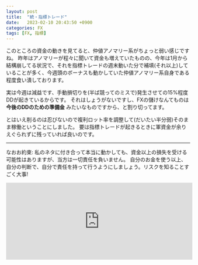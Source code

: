 ```yaml
---
layout: post
title:  "続・指標トレード"
date:   2023-02-10 20:43:50 +0900
categories: FX
tags: [FX, 指標]
---
```

このところの資金の動きを見てると、仲値アノマリー系がちょっと弱い感じですね。
昨年はアノマリーが程々に聞いて資金も増えていたものの、今年は1月から結構崩してる状況で、それを指標トレードの週末動いた分で補填(それ以上)していることが多く、今週頭のボーナスも動かしていた仲値アノマリー系自身である程度食い潰しております。

実は今週は減益です、手動損切りを(半ば競ってのミスで)発生させての15%程度DDが起きているからです。
それはしょうがないですし、FXの儲けなんてものは **今後のDDのための準備金** みたいなものですから、と割り切ってます。

とはいえ削るのは忍びないので複利ロット率を調整して(だいたい半分弱)そのまま稼働ということにしました。
要は指標トレードが起きるときに軍資金が余りえぐられずに残っていれば良いのです。

---
なおお約束: 私のネタに付き合って本当に動かしても、資金以上の損失を受ける可能性はありますが、当方は一切責任を負いません。
自分のお金を使う以上、自分の判断で、自分で責任を持って行うようにしましょう。リスクを知ることすごく大事!

<iframe scrolling="no" src="https://blog.fx-on.com/parts/systemtrade_parts.php?i=4&c=2&s=0&w=500&h=200&fr=A062BA&fo=FFFFFF&m=3&u=2742" frameborder="0" width="510" height="210" class="gg-hide"></iframe><img class="ext-content" style="display: block;" border="0" width="1" height="1" src="https://www.gogojungle.co.jp/re/img/XABrkfzlvdt40IM?i=4"/>
